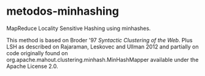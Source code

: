 metodos-minhashing
==================

MapReduce Locality Sensitive Hashing using minhashes.

This method is based on Broder '97 _Syntactic Clustering of the Web_.
Plus LSH as described on Rajaraman, Leskovec and Ullman 2012
and partially on code originally found on org.apache.mahout.clustering.minhash.MinHashMapper
available under the Apache License 2.0.
